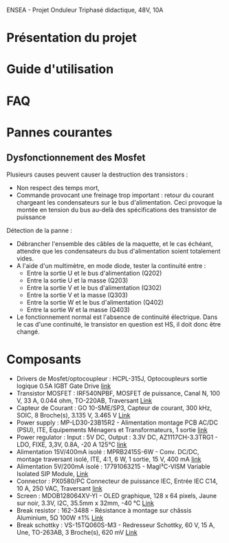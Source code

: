 ENSEA - Projet Onduleur Triphasé didactique, 48V, 10A

# Présentation du projet

# Guide d'utilisation

# FAQ

# Pannes courantes 
## Dysfonctionnement des Mosfet
Plusieurs causes peuvent causer la destruction des transistors : 
* Non respect des temps mort,
* Commande provocant une freinage trop important : retour du courant chargeant les condensateurs sur le bus d'alimentation. Ceci provoque la montée en tension du bus au-delà des spécifications des transistor de puissance

Détection de la panne : 
* Débrancher l'ensemble des câbles de la maquette, et le cas échéant, attendre que les condensateurs du bus d'alimentation soient totalement vides.
* A l'aide d'un multimètre, en mode diode, tester la continuité entre :
  - Entre la sortie U et le bus d'alimentation (Q202)
  - Entre la sortie U et la masse (Q203)
  - Entre la sortie V et le bus d'alimentation (Q302)
  - Entre la sortie V et la masse (Q303)
  - Entre la sortie W et le bus d'alimentation (Q402)
  - Entre la sortie W et la masse (Q403)
* Le fonctionnement normal est l'absence de continuité électrique. Dans le cas d'une continuité, le transistor en question est HS, il doit donc être changé.

# Composants
* Drivers de Mosfet/optocoupleur : HCPL-315J, Optocoupleurs sortie logique 0.5A IGBT Gate Drive [link](https://www.mouser.fr/ProductDetail/Broadcom-Avago/HCPL-315J?qs=s%252BgfxR24RQ4lntGToXJAvA%3D%3D)
* Transistor MOSFET : IRF540NPBF, MOSFET de puissance, Canal N, 100 V, 33 A, 0.044 ohm, TO-220AB, Traversant [Link](https://fr.farnell.com/infineon/irf540npbf/transistor-mosfet-canal-n-to220/dp/8648298?st=irf540n)
* Capteur de Courant : GO 10-SME/SP3, Capteur de courant, 300 kHz, SOIC, 8 Broche(s), 3.135 V, 3.465 V [Link](https://fr.farnell.com/lem/go-10-sme-sp3/capteur-courant-300khz-soic-8/dp/3796461?st=GO%2010-SME/SP3)
* Power supply : MP-LD30-23B15R2 - Alimentation montage PCB AC/DC (PSU), ITE, Équipements Ménagers et Transformateurs, 1 sortie [link](https://fr.farnell.com/multicomp-pro/mp-ld30-23b15r2/power-supply-ac-dc-15v-2a/dp/3780527)
* Power regulator : Input : 5V DC, Output : 3.3V DC, AZ1117CH-3.3TRG1 - LDO, FIXE, 3,3V, 0.8A, -20 A 125°C [link](https://fr.farnell.com/diodes-inc/az1117ch-3-3trg1/ldo-fixe-3-3v-0-8a-20-a-125-c/dp/3483073RL)
* Alimentation 15V/400mA isolé : MPRB2415S-6W - Conv. DC/DC, montage traversant isolé, ITE, 4:1, 6 W, 1 sortie, 15 V, 400 mA [link](https://fr.farnell.com/multicomp-pro/mprb2415s-6w/convertisseur-dc-dc-15v-0-4a/dp/3652723)
* Alimentation 5V/200mA isolé : 17791063215 - MagI³C-VISM Variable Isolated SIP Module, [Link](https://www.we-online.com/components/products/datasheet/17791063215.pdf)
* Connector : PX0580/PC Connecteur de puissance IEC, Entrée IEC C14, 10 A, 250 VAC, Traversant [link](https://fr.farnell.com/bulgin/px0580-pc/embase-iec-c14-carte-proto-10a/dp/313853)
* Screen : MDOB128064XV-YI - OLED graphique, 128 x 64 pixels, Jaune sur noir, 3.3V, I2C, 35.5mm x 32mm, -40 °C [Link](https://fr.farnell.com/midas/mdob128064xv-yi/afficheur-oled-cob-128-x-64-pix/dp/3407293)
* Break resistor : 162-3488 - Résistance à montage sur châssis Aluminium, 5Ω 100W ±1% [Link](https://fr.rs-online.com/web/p/resistances-a-montage-sur-chassis/1623488)
* Break schottky : VS-15TQ060S-M3 - Redresseur Schottky, 60 V, 15 A, Une, TO-263AB, 3 Broche(s), 620 mV [Link](https://fr.farnell.com/vishay/vs-15tq060s-m3/diode-schottky-simple-60v-to263ab/dp/2909608?ost=2909608)
